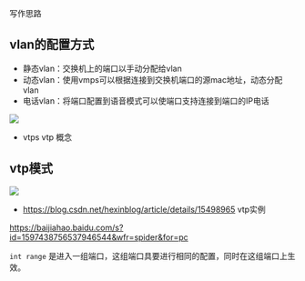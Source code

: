 
写作思路

## vlan的配置方式

* 静态vlan：交换机上的端口以手动分配给vlan
* 动态vlan：使用vmps可以根据连接到交换机端口的源mac地址，动态分配vlan
* 电话vlan：将端口配置到语音模式可以使端口支持连接到端口的IP电话

![](https://i.postimg.cc/Hx6X4dLK/2019-11-04-101116.png)

* vtps  vtp 概念


## vtp模式


![](https://i.postimg.cc/m2C3Kxpc/2019-11-04-101337.png)

* https://blog.csdn.net/hexinblog/article/details/15498965  vtp实例

https://baijiahao.baidu.com/s?id=1597438756537946544&wfr=spider&for=pc


`int range` 是进入一组端口，这组端口具要进行相同的配置，同时在这组端口上生效。
